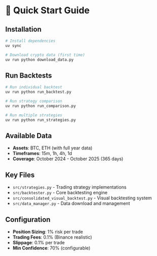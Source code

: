 # 🚀 Quick Start Guide

## Installation
```bash
# Install dependencies
uv sync

# Download crypto data (first time)
uv run python download_data.py
```

## Run Backtests
```bash
# Run individual backtest
uv run python run_backtest.py

# Run strategy comparison
uv run python run_comparison.py

# Run multiple strategies
uv run python run_strategies.py
```

## Available Data
- **Assets**: BTC, ETH (with full year data)
- **Timeframes**: 15m, 1h, 4h, 1d
- **Coverage**: October 2024 - October 2025 (365 days)

## Key Files
- `src/strategies.py` - Trading strategy implementations
- `src/backtester.py` - Core backtesting engine
- `src/consolidated_visual_backtest.py` - Visual backtesting system
- `src/data_manager.py` - Data download and management

## Configuration
- **Position Sizing**: 1% risk per trade
- **Trading Fees**: 0.1% (Binance realistic)
- **Slippage**: 0.1% per trade
- **Min Confidence**: 70% (configurable)
